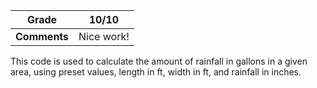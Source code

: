
| Grade   	|      10/10     	|
|:----------:	|:------------:	|
| **Comments** 	| Nice work!|

This code is used to calculate the amount of rainfall in gallons in a given area, using preset values, length in ft, width in ft, and rainfall in inches.
